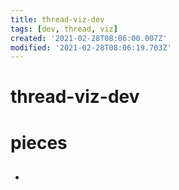 ```yaml
---
title: thread-viz-dev
tags: [dev, thread, viz]
created: '2021-02-28T08:06:00.007Z'
modified: '2021-02-28T08:06:19.703Z'
---
```


# thread-viz-dev

# pieces

- ## 
